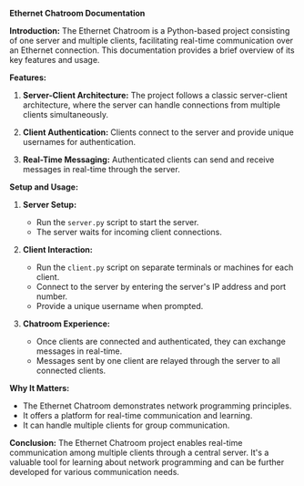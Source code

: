 **Ethernet Chatroom Documentation**

**Introduction:**
The Ethernet Chatroom is a Python-based project consisting of one server and multiple clients, facilitating real-time communication over an Ethernet connection. This documentation provides a brief overview of its key features and usage.

**Features:**

1. **Server-Client Architecture:** The project follows a classic server-client architecture, where the server can handle connections from multiple clients simultaneously.

2. **Client Authentication:** Clients connect to the server and provide unique usernames for authentication.

3. **Real-Time Messaging:** Authenticated clients can send and receive messages in real-time through the server.

**Setup and Usage:**

1. **Server Setup:**
   - Run the `server.py` script to start the server.
   - The server waits for incoming client connections.

2. **Client Interaction:**
   - Run the `client.py` script on separate terminals or machines for each client.
   - Connect to the server by entering the server's IP address and port number.
   - Provide a unique username when prompted.

3. **Chatroom Experience:**
   - Once clients are connected and authenticated, they can exchange messages in real-time.
   - Messages sent by one client are relayed through the server to all connected clients.

**Why It Matters:**
- The Ethernet Chatroom demonstrates network programming principles.
- It offers a platform for real-time communication and learning.
- It can handle multiple clients for group communication.

**Conclusion:**
The Ethernet Chatroom project enables real-time communication among multiple clients through a central server. It's a valuable tool for learning about network programming and can be further developed for various communication needs.
